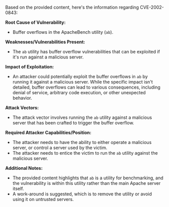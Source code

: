 Based on the provided content, here's the information regarding CVE-2002-0843:

**Root Cause of Vulnerability:**

*   Buffer overflows in the ApacheBench utility (`ab`).

**Weaknesses/Vulnerabilities Present:**

*   The `ab` utility has buffer overflow vulnerabilities that can be exploited if it's run against a malicious server.

**Impact of Exploitation:**

*   An attacker could potentially exploit the buffer overflows in `ab` by running it against a malicious server. While the specific impact isn't detailed, buffer overflows can lead to various consequences, including denial of service, arbitrary code execution, or other unexpected behavior.

**Attack Vectors:**

*   The attack vector involves running the `ab` utility against a malicious server that has been crafted to trigger the buffer overflow.

**Required Attacker Capabilities/Position:**

*   The attacker needs to have the ability to either operate a malicious server, or control a server used by the victim.
*   The attacker needs to entice the victim to run the `ab` utility against the malicious server.

**Additional Notes:**
*   The provided content highlights that `ab` is a utility for benchmarking, and the vulnerability is within this utility rather than the main Apache server itself.
*  A work-around is suggested, which is to remove the utility or avoid using it on untrusted servers.